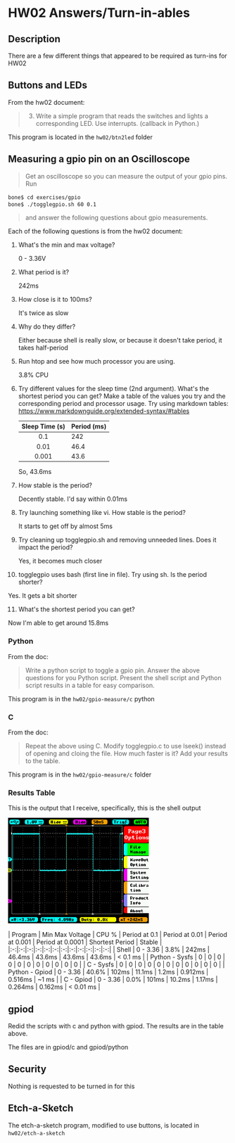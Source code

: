 # HW02 Answers/Turn-in-ables

## Description

There are a few different things that appeared to be required as turn-ins for HW02

## Buttons and LEDs

From the hw02 document:

> 3. Write a simple program that reads the switches and lights a corresponding LED. Use interrupts. (callback in Python.)

This program is located in the `hw02/btn2led` folder

## Measuring a gpio pin on an Oscilloscope

> Get an oscilloscope so you can measure the output of your gpio pins. Run

```
bone$ cd exercises/gpio
bone$ ./togglegpio.sh 60 0.1
```

> and answer the following questions about gpio measurements.


Each of the following questions is from the hw02 document:

1. What's the min and max voltage?

   0 - 3.36V

2. What period is it?

    242ms

3. How close is it to 100ms?

   It's twice as slow


4. Why do they differ?

   Either because shell is really slow, or because it doesn't take period, it takes half-period

5. Run htop and see how much processor you are using.

   3.8% CPU

6. Try different values for the sleep time (2nd argument). What's the shortest period you can get? Make a table of the values you try and the corresponding period and processor usage. Try using markdown tables: https://www.markdownguide.org/extended-syntax/#tables

   | Sleep Time (s) | Period (ms) |
   |:----------:|:-------|
   | 0.1 | 242 |
   | 0.01 | 46.4 |
   | 0.001 | 43.6 |

   So, 43.6ms

7. How stable is the period?

   Decently stable. I'd say within 0.01ms

8. Try launching something like vi. How stable is the period?

   It starts to get off by almost 5ms

9. Try cleaning up togglegpio.sh and removing unneeded lines. Does it impact the period?

   Yes, it becomes much closer

10. togglegpio uses bash (first line in file). Try using sh. Is the period shorter?

   Yes. It gets a bit shorter

11. What's the shortest period you can get?

   Now I'm able to get around 15.8ms

### Python

From the doc:

> Write a python script to toggle a gpio pin. Answer the above questions for you Python script. Present the shell script and Python script results in a table for easy comparison.

This program is in the `hw02/gpio-measure/c` python

### C

From the doc:

> Repeat the above using C. Modify togglegpio.c to use lseek() instead of opening and cloing the file. How much faster is it? Add your results to the table.

This program is in the `hw02/gpio-measure/c` folder

### Results Table

This is the output that I receive, specifically, this is the shell output

![basic sh](./images/basic-sh-scope.bmp)

| Program | Min Max Voltage | CPU %  | Period at 0.1 | Period at 0.01 | Period at 0.001 | Period at 0.0001 | Shortest Period | Stable |
|:-:|:-:|:-:|:-:|:-:|:-:|:-:|:-:|:-:|:-:|:-:|:-:|
| Shell | 0 - 3.36 | 3.8% | 242ms | 46.4ms | 43.6ms | 43.6ms | 43.6ms | < 0.1 ms |
| Python - Sysfs | 0 | 0 | 0 | 0 | 0 | 0 | 0 | 0 | 0 | 0 | 0 |
| C - Sysfs | 0 | 0 | 0 | 0 | 0 | 0 | 0 | 0 | 0 | 0 | 0 |
| Python - Gpiod | 0 - 3.36 | 40.6% | 102ms | 11.1ms | 1.2ms | 0.912ms | 0.516ms | ~1 ms |
| C - Gpiod | 0 - 3.36 | 0.0% | 101ms | 10.2ms | 1.17ms | 0.264ms | 0.162ms | < 0.01 ms |

## gpiod

Redid the scripts with c and python with gpiod. The results are in the table above.

The files are in gpiod/c and gpiod/python

## Security

Nothing is requested to be turned in for this

## Etch-a-Sketch

The etch-a-sketch program, modified to use buttons, is located in `hw02/etch-a-sketch`
